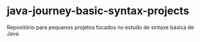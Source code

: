 # java-journey-basic-syntax-projects
Repositório para pequenos projetos focados no estudo de sintaxe básica de Java.
